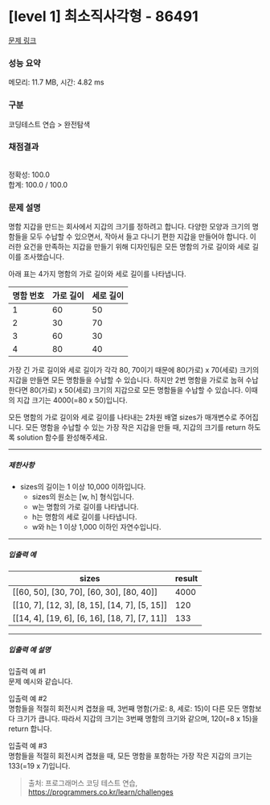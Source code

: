 # [level 1] 최소직사각형 - 86491 

[문제 링크](https://school.programmers.co.kr/learn/courses/30/lessons/86491) 

### 성능 요약

메모리: 11.7 MB, 시간: 4.82 ms

### 구분

코딩테스트 연습 > 완전탐색

### 채점결과

<br/>정확성: 100.0<br/>합계: 100.0 / 100.0

### 문제 설명

<p style="user-select: auto;">명함 지갑을 만드는 회사에서 지갑의 크기를 정하려고 합니다. 다양한 모양과 크기의 명함들을 모두 수납할 수 있으면서, 작아서 들고 다니기 편한 지갑을 만들어야 합니다. 이러한 요건을 만족하는 지갑을 만들기 위해 디자인팀은 모든 명함의 가로 길이와 세로 길이를 조사했습니다.</p>

<p style="user-select: auto;">아래 표는 4가지 명함의 가로 길이와 세로 길이를 나타냅니다.</p>
<table class="table" style="user-select: auto;">
        <thead style="user-select: auto;"><tr style="user-select: auto;">
<th style="user-select: auto;">명함 번호</th>
<th style="user-select: auto;">가로 길이</th>
<th style="user-select: auto;">세로 길이</th>
</tr>
</thead>
        <tbody style="user-select: auto;"><tr style="user-select: auto;">
<td style="user-select: auto;">1</td>
<td style="user-select: auto;">60</td>
<td style="user-select: auto;">50</td>
</tr>
<tr style="user-select: auto;">
<td style="user-select: auto;">2</td>
<td style="user-select: auto;">30</td>
<td style="user-select: auto;">70</td>
</tr>
<tr style="user-select: auto;">
<td style="user-select: auto;">3</td>
<td style="user-select: auto;">60</td>
<td style="user-select: auto;">30</td>
</tr>
<tr style="user-select: auto;">
<td style="user-select: auto;">4</td>
<td style="user-select: auto;">80</td>
<td style="user-select: auto;">40</td>
</tr>
</tbody>
      </table>
<p style="user-select: auto;">가장 긴 가로 길이와 세로 길이가 각각 80, 70이기 때문에 80(가로) x 70(세로) 크기의 지갑을 만들면 모든 명함들을 수납할 수 있습니다. 하지만 2번 명함을 가로로 눕혀 수납한다면 80(가로) x 50(세로) 크기의 지갑으로 모든 명함들을 수납할 수 있습니다. 이때의 지갑 크기는 4000(=80 x 50)입니다.</p>

<p style="user-select: auto;">모든 명함의 가로 길이와 세로 길이를 나타내는 2차원 배열 sizes가 매개변수로 주어집니다. 모든 명함을 수납할 수 있는 가장 작은 지갑을 만들 때, 지갑의 크기를 return 하도록 solution 함수를 완성해주세요.</p>

<hr style="user-select: auto;">

<h5 style="user-select: auto;">제한사항</h5>

<ul style="user-select: auto;">
<li style="user-select: auto;">sizes의 길이는 1 이상 10,000 이하입니다.

<ul style="user-select: auto;">
<li style="user-select: auto;">sizes의 원소는 [w, h] 형식입니다.</li>
<li style="user-select: auto;">w는 명함의 가로 길이를 나타냅니다.</li>
<li style="user-select: auto;">h는 명함의 세로 길이를 나타냅니다.</li>
<li style="user-select: auto;">w와 h는 1 이상 1,000 이하인 자연수입니다.</li>
</ul></li>
</ul>

<hr style="user-select: auto;">

<h5 style="user-select: auto;">입출력 예</h5>
<table class="table" style="user-select: auto;">
        <thead style="user-select: auto;"><tr style="user-select: auto;">
<th style="user-select: auto;">sizes</th>
<th style="user-select: auto;">result</th>
</tr>
</thead>
        <tbody style="user-select: auto;"><tr style="user-select: auto;">
<td style="user-select: auto;">[[60, 50], [30, 70], [60, 30], [80, 40]]</td>
<td style="user-select: auto;">4000</td>
</tr>
<tr style="user-select: auto;">
<td style="user-select: auto;">[[10, 7], [12, 3], [8, 15], [14, 7], [5, 15]]</td>
<td style="user-select: auto;">120</td>
</tr>
<tr style="user-select: auto;">
<td style="user-select: auto;">[[14, 4], [19, 6], [6, 16], [18, 7], [7, 11]]</td>
<td style="user-select: auto;">133</td>
</tr>
</tbody>
      </table>
<hr style="user-select: auto;">

<h5 style="user-select: auto;">입출력 예 설명</h5>

<p style="user-select: auto;">입출력 예 #1<br style="user-select: auto;">
문제 예시와 같습니다.</p>

<p style="user-select: auto;">입출력 예 #2<br style="user-select: auto;">
명함들을 적절히 회전시켜 겹쳤을 때, 3번째 명함(가로: 8, 세로: 15)이 다른 모든 명함보다 크기가 큽니다. 따라서 지갑의 크기는 3번째 명함의 크기와 같으며, 120(=8 x 15)을 return 합니다.</p>

<p style="user-select: auto;">입출력 예 #3<br style="user-select: auto;">
명함들을 적절히 회전시켜 겹쳤을 때, 모든 명함을 포함하는 가장 작은 지갑의 크기는 133(=19 x 7)입니다.</p>


> 출처: 프로그래머스 코딩 테스트 연습, https://programmers.co.kr/learn/challenges